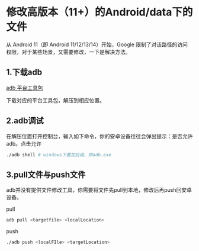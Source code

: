 # 修改高版本（11+）的Android/data下的文件

从 Android 11（即 Android 11/12/13/14）开始，Google 限制了对该路径的访问权限，对于某些场景，又需要修改，一下是解决方法。  

## 1.下载adb

[adb 平台工具包](https://developer.android.com/tools/releases/platform-tools?hl=zh-cn)

下载对应的平台工具包，解压到相应位置。  

## 2.adb调试

在解压位置打开控制台，输入如下命令，你的安卓设备往往会弹出提示：是否允许adb。点击允许  
```bash
./adb shell # windows下要加后缀，即adb.exe
```

## 3.pull文件与push文件

adb并没有提供文件修改工具，你需要将文件先pull到本地，修改后再push回安卓设备。  

pull  
```bash
adb pull <targetfile> <localLocation>
```

push  
```bash
./adb push <localFIle> <targetLocation>
```